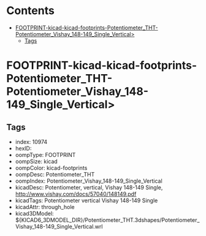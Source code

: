 



Contents
========

* [FOOTPRINT-kicad-kicad-footprints-Potentiometer_THT-Potentiometer_Vishay_148-149_Single_Vertical>](#footprint-kicad-kicad-footprints-potentiometer_tht-potentiometer_vishay_148-149_single_vertical)
	* [Tags](#tags)

# FOOTPRINT-kicad-kicad-footprints-Potentiometer_THT-Potentiometer_Vishay_148-149_Single_Vertical>

## Tags

- index: 10974
- hexID: 
- oompType: FOOTPRINT
- oompSize: kicad
- oompColor: kicad-footprints
- oompDesc: Potentiometer_THT
- oompIndex: Potentiometer_Vishay_148-149_Single_Vertical
- kicadDesc: Potentiometer, vertical, Vishay 148-149 Single, http://www.vishay.com/docs/57040/148149.pdf
- kicadTags: Potentiometer vertical Vishay 148-149 Single
- kicadAttr: through_hole
- kicad3DModel: ${KICAD6_3DMODEL_DIR}/Potentiometer_THT.3dshapes/Potentiometer_Vishay_148-149_Single_Vertical.wrl
